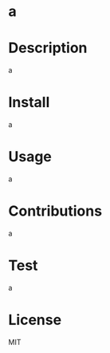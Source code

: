 

 # a
   
 # Description
 a

 # Install
 a

 # Usage
 a

 # Contributions
 a

 # Test
 a

 # License
 MIT